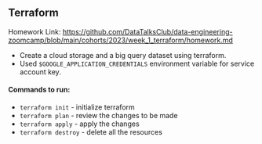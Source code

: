 ## Terraform

Homework Link: https://github.com/DataTalksClub/data-engineering-zoomcamp/blob/main/cohorts/2023/week_1_terraform/homework.md

- Create a cloud storage and a big query dataset using terraform.
- Used `$GOOGLE_APPLICATION_CREDENTIALS` environment variable for service account key.

#### Commands to run:

- `terraform init` - initialize terraform
- `terraform plan` - review the changes to be made
- `terraform apply` - apply the changes
- `terraform destroy` - delete all the resources